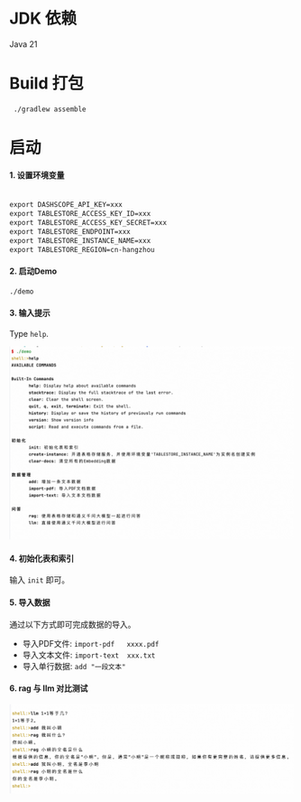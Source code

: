 # JDK 依赖
Java 21

# Build 打包

```shell
 ./gradlew assemble
```

# 启动

#### 1. 设置环境变量
```shell

export DASHSCOPE_API_KEY=xxx
export TABLESTORE_ACCESS_KEY_ID=xxx
export TABLESTORE_ACCESS_KEY_SECRET=xxx
export TABLESTORE_ENDPOINT=xxx
export TABLESTORE_INSTANCE_NAME=xxx
export TABLESTORE_REGION=cn-hangzhou
```
#### 2. 启动Demo
```shell
./demo
```

#### 3. 输入提示

Type `help`.

![help](img/help.png)

#### 4. 初始化表和索引

输入 `init` 即可。

#### 5. 导入数据

通过以下方式即可完成数据的导入。
 - 导入PDF文件: `import-pdf   xxxx.pdf` 
 - 导入文本文件: `import-text  xxx.txt`
 - 导入单行数据: `add "一段文本"`

#### 6. rag 与 llm 对比测试

![help](img/demo.png)
